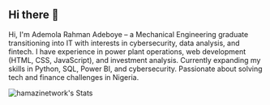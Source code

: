 ## Hi there 👋
 Hi, I'm Ademola Rahman Adeboye – a Mechanical Engineering graduate transitioning into IT with interests in cybersecurity, data analysis, and fintech. I have experience in power plant operations, web development (HTML, CSS, JavaScript), and investment analysis. Currently expanding my skills in Python, SQL, Power BI, and cybersecurity. Passionate about solving tech and finance challenges in Nigeria.

![hamazinetwork's Stats](https://github-readme-stats.vercel.app/api?username=hamazinetwork&theme=highcontrast&show_icons=true&hide_border=true&count_private=true)
